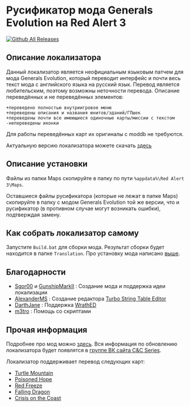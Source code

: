 # Русификатор мода Generals Evolution на Red Alert 3
[![Github All Releases](https://img.shields.io/github/downloads/MahBoiTranslator/GeneralsEvolutionRu/total.svg)](https://github.com/MahBoiTranslator/GeneralsEvolutionRu/releases)
## Описание локализатора
Данный локализатор является неофициальным языковым патчем для мода Generals Evolution, который переводит интерфейс и почти весь текст мода с английского языка на русский язык. Перевод является любительским, поэтому возможны неточности перевода. Описание переведённых и не переведённых элементов:

	+переведено полностью внутриигровое меню
	+переведены описания и названия юнитов/зданий/ГПшек
	+переведены почти все имеющиеся одиночные карты/миссии с текстом
	-непереведены иконки

Для работы переведённых карт их оригиналы с moddb не требуются.

Актуальную версию локализатора можете скачать [здесь](https://github.com/MahBoiTranslator/GeneralsEvolutionRu/releases/download/v04b021/Generals.Evolution.b021.zip)

## Описание установки
Файлы из папки Maps скопируйте в папку по пути `%appdata%\Red Alert 3\Maps`.

Оставшиеся файлы русификатора (которые не лежат в папке Maps) скопируйте в папку с модом Generals Evolution той же версии, что и русификатор (в противном случае могут возникать ошибки), подтверждая замену.

## Как собрать локализатор самому
Запустите `Build.bat` для сборки мода. Результат сборки будет находится в папке `Translation`. Про установку мода написано [выше](https://github.com/MahBoiTranslator/GeneralsEvolutionRu#описание-установки).

## Благодарности
* [Sgor00](https://www.moddb.com/members/sgor00) и [GunshipMarkII](https://www.moddb.com/members/gunship-mk-ii) : Создание мода и поддержка идеи локализации
* [AlexanderMS](https://web.archive.org/web/20200411001236/http://alexanderms.narod.ru/AboutCSFEditor.html)            : Создание редактора [Turbo String Table Editor](https://web.archive.org/web/20200411001236/http://alexanderms.narod.ru/AboutCSFEditor.html)
* [DarthJane](https://github.com/Qibbi)              : Поддержка [WrathED](https://github.com/Qibbi/WrathEd2012)
* [m3tro](https://www.youtube.com/c/m3tro_romhack)                  : Помощь со скриптами

## Прочая информация
Подробнее про мод можно [здесь](https://cncseries.ru/generals-evolution/). Вся информация по обновлению локализатора будет появлятся в [группе ВК сайта C&C Series](https://vk.com/cncseries).

Локализатор поддерживает перевод следующих карт:
* [Turtle Mountain](https://www.moddb.com/mods/command-and-conquer-generals-evolution/addons/turtle-mountain)
* [Poisoned Hope](https://www.moddb.com/mods/command-and-conquer-generals-evolution/addons/poisoned-hope)
* [Red Freeze](https://www.moddb.com/mods/command-and-conquer-generals-evolution/addons/red-freeze)
* [Falling Dragon](https://www.moddb.com/mods/command-and-conquer-generals-evolution/addons/falling-dragon)
* [Crisis on the Coast](https://www.moddb.com/mods/command-and-conquer-generals-evolution/addons/generals-evolution-dev-history-map-pack)
